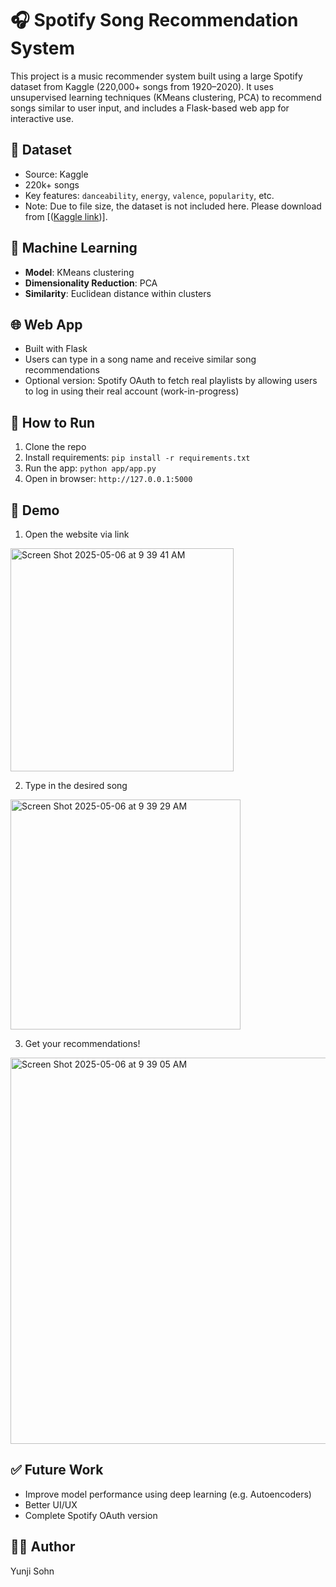 # 🎧 Spotify Song Recommendation System

This project is a music recommender system built using a large Spotify dataset from Kaggle (220,000+ songs from 1920–2020). It uses unsupervised learning techniques (KMeans clustering, PCA) to recommend songs similar to user input, and includes a Flask-based web app for interactive use.

## 📁 Dataset

- Source: Kaggle
- 220k+ songs
- Key features: `danceability`, `energy`, `valence`, `popularity`, etc.
- Note: Due to file size, the dataset is not included here. Please download from [([Kaggle link](https://www.kaggle.com/datasets/vatsalmavani/spotify-dataset))]. 

## 🧠 Machine Learning

- **Model**: KMeans clustering
- **Dimensionality Reduction**: PCA
- **Similarity**: Euclidean distance within clusters

## 🌐 Web App

- Built with Flask
- Users can type in a song name and receive similar song recommendations
- Optional version: Spotify OAuth to fetch real playlists by allowing users to log in using their real account (work-in-progress)

## 🚀 How to Run

1. Clone the repo
2. Install requirements: `pip install -r requirements.txt`
3. Run the app: `python app/app.py`
4. Open in browser: `http://127.0.0.1:5000`

## 🧪 Demo

1. Open the website via link
<img width="357" alt="Screen Shot 2025-05-06 at 9 39 41 AM" src="https://github.com/user-attachments/assets/602f2f72-9315-45c3-badc-18dc77878ed3" />

2. Type in the desired song 
<img width="368" alt="Screen Shot 2025-05-06 at 9 39 29 AM" src="https://github.com/user-attachments/assets/8259f78a-db0f-4613-9b13-29070a54ec19" />

3. Get your recommendations!
<img width="618" alt="Screen Shot 2025-05-06 at 9 39 05 AM" src="https://github.com/user-attachments/assets/687b8e04-9efd-474b-aa9e-c17c44ccc339" />


## ✅ Future Work

- Improve model performance using deep learning (e.g. Autoencoders)
- Better UI/UX
- Complete Spotify OAuth version

## 🧑‍💻 Author

Yunji Sohn

